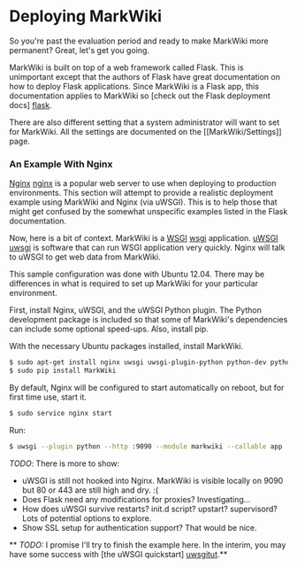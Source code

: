 Deploying MarkWiki
==================

So you're past the evaluation period and ready to make MarkWiki more permanent?
Great, let's get you going.

MarkWiki is built on top of a web framework called Flask. This is unimportant
except that the authors of Flask have great documentation on how to deploy
Flask applications. Since MarkWiki is a Flask app, this documentation applies
to MarkWiki so [check out the Flask deployment docs] [flask].

There are also different setting that a system administrator will want to set
for MarkWiki. All the settings are documented on the [[MarkWiki/Settings]]
page.

### An Example With Nginx

[Nginx] [nginx] is a popular web server to use when deploying to production
environments. This section will attempt to provide a realistic deployment
example using MarkWiki and Nginx (via uWSGI). This is to help those that might
get confused by the somewhat unspecific examples listed in the Flask
documentation.

Now, here is a bit of context. MarkWiki is a [WSGI] [wsgi] application.
[uWSGI] [uwsgi] is software that can run WSGI application very quickly. Nginx
will talk to uWSGI to get web data from MarkWiki.

This sample configuration was done with Ubuntu 12.04. There may be differences
in what is required to set up MarkWiki for your particular environment.

First, install Nginx, uWSGI, and the uWSGI Python plugin. The Python
development package is included so that some of MarkWiki's dependencies can
include some optional speed-ups. Also, install pip.

With the necessary Ubuntu packages installed, install MarkWiki.

```bash
$ sudo apt-get install nginx uwsgi uwsgi-plugin-python python-dev python-pip
$ sudo pip install MarkWiki
```

By default, Nginx will be configured to start automatically on reboot, but for
first time use, start it.

```bash
$ sudo service nginx start
```

Run:
```bash
$ uwsgi --plugin python --http :9090 --module markwiki --callable app
```

*TODO*: There is more to show:

*   uWSGI is still not hooked into Nginx. MarkWiki is visible locally on 9090
    but 80 or 443 are still high and dry. :(
*   Does Flask need any modifications for proxies? Investigating...
*   How does uWSGI survive restarts? init.d script? upstart? supervisord? Lots
    of potential options to explore.
*   Show SSL setup for authentication support? That would be nice.

** *TODO:* I promise I'll try to finish the example here. In the interim, you
may have some success with [the uWSGI quickstart] [uwsgitut].**

[flask]: http://flask.pocoo.org/docs/deploying/#deployment
[nginx]: http://wiki.nginx.org/Main
[wsgi]: http://wsgi.readthedocs.org/en/latest/
[uwsgi]: http://uwsgi-docs.readthedocs.org/en/latest/
[uwsgitut]: http://uwsgi-docs.readthedocs.org/en/latest/WSGIquickstart.html

